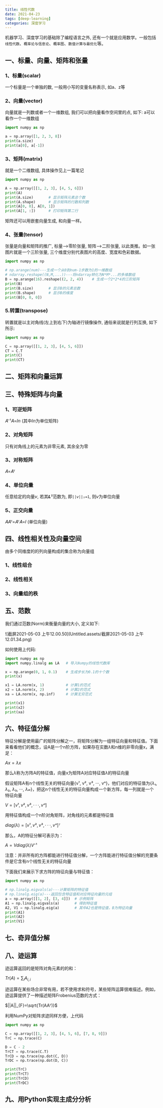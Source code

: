 ```yaml
---
title: 线性代数
date: 2021-04-23
tags: [deep-learning]
categories: 深度学习
---
```


机器学习、深度学习的基础除了编程语言之外, 还有一个就是应用数学。一般包括`线性代数`、`概率论与信息论`、`概率图`、`数值计算与最优化`等。

## 一、标量、向量、矩阵和张量

### 1、标量(scalar)

一个标量是一个单独的数, 一般用小写的变量名称表示, 如a、z等

### 2、向量(vector)

向量就是一列数或者一个一维数组, 我们可以把向量看作空间里的点, 如下: a可以看作一个一维数组

```python
import numpy as np

a = np.array([1, 2, 3, 8])
print(a.size)
print(a[0], a[-1])
```

### 3、矩阵(matrix)

就是一个二维数组, 具体操作见上一篇笔记

```python
import numpy as np

A = np.array([[1, 2, 3], [4, 5, 6]])
print(A)
print(A.size)       # 显示矩阵元素总个数
print(A.shape)      # 显示矩阵的行数和列数
print(A[0, 0], A[0, 1])
print(A[1, :])      # 打印矩阵第二行
```

矩阵还可以用嵌套向量生成, 和向量一样。

### 4、张量(tensor)

张量是向量和矩阵的推广, 标量-->零阶张量, 矩阵-->二阶张量, 以此类推。如一张图片就是一个三阶张量, 三个维度分别代表图片的高度、宽度和色彩数据。

```python
import numpy as np

# np.arange(num)---生成一个从0到num-1步数为1的一维数组
# ndarray.reshape((N,M,...))---将ndarray转化为N*M*...的多维数组
B = np.arange(16).reshape((2, 2, 4))    # 生成一个2*2*4的三阶矩阵
print(B)
print(B.size)       # 显示B的元素总数
print(B.shape)      # 显示B的维度
print(B[0, 0, 0])
```

### 5.转置(transpose)

转置就是以主对角线(左上到右下)为轴进行镜像操作, 通俗来说就是行列互换, 如下所示:

```python
import numpy as np

C = np.array([[1, 2, 3], [4, 5, 6]])
CT = C.T
print(C)
print(CT)
```



## 二、矩阵和向量运算



## 三、特殊矩阵与向量

### 1、可逆矩阵

𝐴⁻¹𝐴=𝐼𝘯 (其中𝐼𝘯为单位矩阵)

### 2、对角矩阵

只有对角线上的元素为非零元素, 其余全为零

### 3、对称矩阵

𝐴=𝐴ᵀ

### 4、单位向量

任意给定的向量𝘷, 若其𝙇²范数为, 即`||𝘷||₂=1`, 则𝘷为单位向量

### 5、正交向量

𝐴𝐴ᵀ=𝐴ᵀ𝐴=𝐼 (单位向量)



## 四、线性相关性及向量空间

由多个同维度的的列向量构成的集合称为向量组

### 1、线性组合

### 2、线性相关

### 3、向量组的秩



## 五、范数

我们通过范数(Norm)来衡量向量的大小, 定义如下:

![截屏2021-05-03 上午12.00.50](Untitled.assets/截屏2021-05-03 上午12.01.34.png)

如何使用上代码:

```python
import numpy as np
import numpy.linalg as LA   # 导入Numpy的线性代数库

x = np.arange(0, 1, 0.1)    # 生成步长为0.1的十个数
print(x)

x1 = LA.norm(x, 1)          # 计算1的范式
x2 = LA.norm(x, 2)          # 计算2的范式
xa = LA.norm(x, np.inf)     # 计算无穷范式

print(x1)
print(x2)
print(xa)
```



## 六、特征值分解

特征分解是使用最广的矩阵分解之一，将矩阵分解为一组特征向量和特征值。下面来看看他们的概念，设A是一个n阶方阵，如果存在实数$\lambda$和n维的非零向量x，满足：

$Ax=\lambda x$

那么$\lambda$称为方阵A的特征值，向量x为矩阵A对应特征值$\lambda$的特征向量

假设矩阵A有n个线性无关的特征向量{v¹, v², v³, ···, vⁿ}，他们对应的特征值为{$\lambda$₁, $\lambda$₂, $\lambda$₃, ···, $\lambda$𝓃}，把这n个线性无关的特征向量构成一个新方阵，每一列就是一个特征向量

$V=[v¹, v², v³, ···, vⁿ]$

用特征值构成一个n阶对角矩阵，对角线的元素都是特征值

$diag(\lambda)=[v¹, v², v³, ···, vⁿ]ᵀ$

那么，A的特征分解可表示为：

$A=Vdiag(\lambda)V⁻¹$

注意：并非所有的方阵都能进行特征值分解，一个方阵能进行特征值分解的充要条件是它含有n个线性无关的特征向量

下面我们来展示下求方阵的特征向量与特征值：

```python
import numpy as np

# np.linalg.eigvals(a)---计算矩阵的特征值
# np.linalg.eig(a)---返回包含特征值和对应特征向量的元组
a = np.array([[1, 2], [3, 4]])  # 示例矩阵
A1 = np.linalg.eigvals(a)       # 得到特征值
A2, V1 = np.linalg.eig(a)       # 其中A2也是特征值，B为特征向量
print(A1)
print(A2)
print(V1)
```



## 七、奇异值分解



## 八、迹运算

迹运算返回的是矩阵对角元素的的和：

$Tr(A)=\sum_{i}A_{i,i}$

迹运算在某些场合非常有用，若不使用求和符号，某些矩阵运算很难描述。例如，迹运算提供了一种描述矩阵Frobenius范数的方式：

$||A||_{F}=\sqrt{Tr(AAᵀ)}$

利用NumPy对矩阵求迹同样方便，上代码

```python
import numpy as np

C = np.array([[1, 2, 3], [4, 5, 6], [7, 8, 9]])
TrC = np.trace(C)

D = C - 2
TrCT = np.trace(C.T)
TrCD = np.trace(np.dot(C, D))
TrDC = np.trace(np.dot(D, C))

print(TrC)
print(TrCT)
print(TrCD)
print(TrDC)
```



## 九、用Python实现主成分分析

